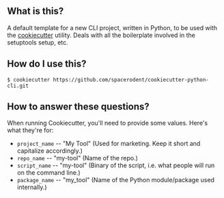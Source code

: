 ## What is this?

A default template for a new CLI project, written in Python, to be used
with the [cookiecutter](https://cookiecutter.readthedocs.io) utility.
Deals with all the boilerplate involved in the setuptools setup, etc.


## How do I use this?

`$ cookiecutter https://github.com/spacerodent/cookiecutter-python-cli.git`


## How to answer these questions?

When running Cookiecutter, you'll need to provide some values.
Here's what they're for:

* `project_name` -- "My Tool"   (Used for marketing.  Keep it short and capitalize accordingly.)
* `repo_name` -- "my-tool"  (Name of the repo.)
* `script_name` -- "my-tool"  (Binary of the script, i.e. what people will run on the command line.)
* `package_name` -- "my_tool"  (Name of the Python module/package used internally.)
